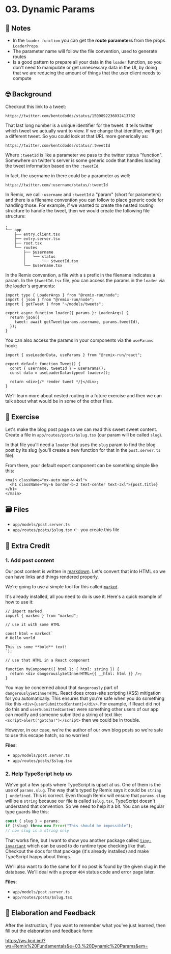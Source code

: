 # 03. Dynamic Params

## 📝 Notes

- In the `loader function` you can get the __route parameters__ from the props `LoaderProps`
- The parameter name will follow the file convention, used to generate routes
- Is a good pattern to prepare all your data in the `loader` function, so you don't need to manipulate or get unnecessary data in the UI, by doing that we are reducing the amount of things that the user client needs to compute  
## 🤓 Background

Checkout this link to a tweet:

```
https://twitter.com/kentcdodds/status/1509892236032413702
```

That last long number is a unique identifier for the tweet. It tells twitter
which tweet we actually want to view. If we change that identifier, we'll get a
different tweet. So you could look at that URL more generically as:

```
https://twitter.com/kentcdodds/status/:tweetId
```

Where `:tweetId` is like a parameter we pass to the twitter status "function".
Somewhere on twitter's server is some generic code that handles loading the
tweet information based on the `:tweetId`.

In fact, the username in there could be a parameter as well:

```
https://twitter.com/:username/status/:tweetId
```

In Remix, we call `:username` and `:tweetId` a "param" (short for parameters)
and there is a filename convention you can follow to place generic code for
handling those. For example, if we wanted to create the nested routing structure
to handle the tweet, then we would create the following file structure:

```
.
└── app
    ├── entry.client.tsx
    ├── entry.server.tsx
    ├── root.tsx
    └── routes
        ├── $username
        │   └── status
        │       └── $tweetId.tsx
        └── $username.tsx
```

In the Remix convention, a file with a `$` prefix in the filename indicates a
param. In the `$tweetId.tsx` file, you can access the params in the `loader` via
the loader's arguments:

```tsx
import type { LoaderArgs } from "@remix-run/node";
import { json } from "@remix-run/node";
import { getTweet } from "~/models/tweets";

export async function loader({ params }: LoaderArgs) {
  return json({
    tweet: await getTweet(params.username, params.tweetId),
  });
}
```

You can also access the params in your components via the `useParams` hook:

```tsx
import { useLoaderData, useParams } from "@remix-run/react";

export default function Tweet() {
  const { username, tweetId } = useParams();
  const data = useLoaderData<typeof loader>();

  return <div>{/* render tweet */}</div>;
}
```

We'll learn more about nested routing in a future exercise and then we can talk
about what would be in some of the other files.

## 💪 Exercise

Let's make the blog post page so we can read this sweet sweet content. Create a
file in `app/routes/posts/$slug.tsx` (our param will be called `slug`).

In that file you'll need a `loader` that uses the `slug` param to find the blog
post by its slug (you'll create a new function for that in the `post.server.ts`
file).

From there, your default export component can be something simple like this:

```tsx
<main className="mx-auto max-w-4xl">
  <h1 className="my-6 border-b-2 text-center text-3xl">{post.title}</h1>
</main>
```

## 🗃 Files

- `app/models/post.server.ts`
- `app/routes/posts/$slug.tsx` <-- you create this file

## 💯 Extra Credit

### 1. Add post content

Our post content is written in [markdown](https://www.markdownguide.org/). Let's
convert that into HTML so we can have links and things rendered properly.

We're going to use a simple tool for this called
[`marked`](https://npm.im/marked).

It's already installed, all you need to do is use it. Here's a quick example of
how to use it:

```tsx
// import marked
import { marked } from "marked";

// use it with some HTML

const html = marked(`
# Hello world

This is some **bold** text!
`);

// use that HTML in a React component

function MyComponent({ html }: { html: string }) {
  return <div dangerouslySetInnerHTML={{ __html: html }} />;
}
```

You may be concerned about that `dangerously` part of `dangerouslySetInnerHTML`.
React does cross-site scripting (XSS) mitigation for you automatically. This
ensures that you're safe when you do something like this
`<div>{userSubmittedContent}</div>`. For example, if React did not do this and
`userSubmittedContent` were something other users of our app can modify and
someone submitted a string of text like: `<script>alert("gotcha!")</script>`
then we could be in trouble.

However, in our case, we're the author of our own blog posts so we're safe to
use this escape hatch, so no worries!

**Files**:

- `app/models/post.server.ts`
- `app/routes/posts/$slug.tsx`

### 2. Help TypeScript help us

We've got a few spots where TypeScript is upset at us. One of them is the use of
`params.slug`. The way that's typed by Remix says it could be
`string | undefined`. This is correct. Even though Remix will ensure that
`params.slug` will be a `string` because our file is called `$slug.tsx`,
TypeScript doesn't understand that convention. So we need to help it a bit. You
can use regular type guards like this:

```ts
const { slug } = params;
if (!slug) throw new Error("This should be impossible");
// now slug is a string only
```

That works fine, but I want to show you another package called
[`tiny-invariant`](https://npm.im/tiny-invariant) which can be used to do
runtime type checking like that. Checkout the docs for that package (it's
already installed) and make TypeScript happy about things.

We'll also want to do the same for if no post is found by the given slug in the
database. We'll deal with a proper `404` status code and error page later.

**Files**:

- `app/models/post.server.ts`
- `app/routes/posts/$slug.tsx`

## 🦉 Elaboration and Feedback

After the instruction, if you want to remember what you've just learned, then
fill out the elaboration and feedback form:

https://ws.kcd.im/?ws=Remix%20Fundamentals&e=03.%20Dynamic%20Params&em=
